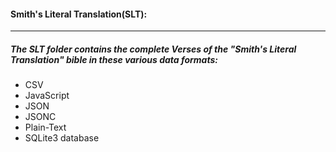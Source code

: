 #### Smith's Literal Translation(SLT):
----
##### The SLT folder contains the complete Verses of the "Smith's Literal Translation" bible in these various data formats:
* CSV
* JavaScript
* JSON
* JSONC
* Plain-Text
* SQLite3 database